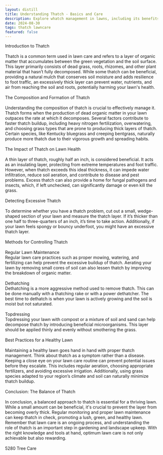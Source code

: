 ```yaml
---
layout: distill
title: Understanding Thatch - Basics and Care
description: Explore whatch management in lawns, including its benefits, removal techniques, and maintenance tips for a healthy turf.
date: 2024-08-30
tags: thatch lawncare
featured: false
---
```


Introduction to Thatch<br /><br />Thatch is a common term used in lawn care and refers to a layer of organic matter that accumulates between the green vegetation and the soil surface. This layer primarily consists of dead grass, roots, rhizomes, and other plant material that hasn’t fully decomposed. While some thatch can be beneficial, providing a natural mulch that conserves soil moisture and adds resilience to foot traffic, an excessively thick layer can prevent water, nutrients, and air from reaching the soil and roots, potentially harming your lawn's health.<br /><br />The Composition and Formation of Thatch<br /><br />Understanding the composition of thatch is crucial to effectively manage it. Thatch forms when the production of dead organic matter in your lawn outpaces the rate at which it decomposes. Several factors contribute to faster thatch buildup, including heavy nitrogen fertilization, overwatering, and choosing grass types that are prone to producing thick layers of thatch. Certain species, like Kentucky bluegrass and creeping bentgrass, naturally produce more thatch due to their vigorous growth and spreading habits.<br /><br />The Impact of Thatch on Lawn Health<br /><br />A thin layer of thatch, roughly half an inch, is considered beneficial. It acts as an insulating layer, protecting from extreme temperatures and foot traffic. However, when thatch exceeds this ideal thickness, it can impede water infiltration, reduce soil aeration, and contribute to disease and pest problems. Excess thatch can also provide a home for fungal pathogens and insects, which, if left unchecked, can significantly damage or even kill the grass.<br /><br />Detecting Excessive Thatch<br /><br />To determine whether you have a thatch problem, cut out a small, wedge-shaped section of your lawn and measure the thatch layer. If it’s thicker than one half to three-quarters of an inch, it’s time to take action. Additionally, if your lawn feels spongy or bouncy underfoot, you might have an excessive thatch layer.<br /><br />Methods for Controlling Thatch<br /><br />Regular Lawn Maintenance<br />Regular lawn care practices such as proper mowing, watering, and fertilizing can help prevent the excessive buildup of thatch. Aerating your lawn by removing small cores of soil can also lessen thatch by improving the breakdown of organic matter.<br /><br />Dethatching<br />Dethatching is a more aggressive method used to remove thatch. This can be done manually with a thatching rake or with a power dethatcher. The best time to dethatch is when your lawn is actively growing and the soil is moist but not saturated.<br /><br />Topdressing<br />Topdressing your lawn with compost or a mixture of soil and sand can help decompose thatch by introducing beneficial microorganisms. This layer should be applied thinly and evenly without smothering the grass.<br /><br />Best Practices for a Healthy Lawn<br /><br />Maintaining a healthy lawn goes hand in hand with proper thatch management. Think about thatch as a symptom rather than a disease. Keeping a close eye on your lawn care routine can prevent potential issues before they escalate. This includes regular aeration, choosing appropriate fertilizers, and avoiding excessive irrigation. Additionally, using grass species adapted to your region’s climate and soil can naturally minimize thatch buildup.<br /><br />Conclusion: The Balance of Thatch<br /><br />In conclusion, a balanced approach to thatch is essential for a thriving lawn. While a small amount can be beneficial, it's crucial to prevent the layer from becoming overly thick. Regular monitoring and proper lawn maintenance can keep thatch in check, promoting a lush, green, and healthy lawn. Remember that lawn care is an ongoing process, and understanding the role of thatch is an important step in gardening and landscape upkeep. With the right knowledge and tools at hand, optimum lawn care is not only achievable but also rewarding.<br /><br />5280 Tree Care
